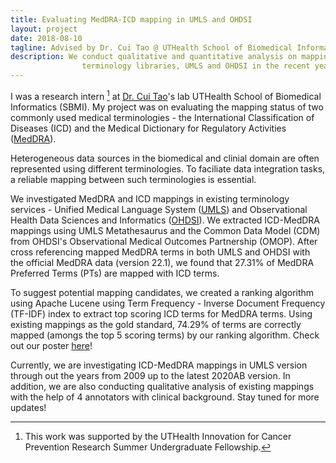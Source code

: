 ```yaml
---
title: Evaluating MedDRA-ICD mapping in UMLS and OHDSI
layout: project
date: 2018-08-10
tagline: Advised by Dr. Cui Tao @ UTHealth School of Biomedical Informatics (2018-2021)
description: We conduct qualitative and quantitative analysis on mapping status between MedDRA and ICD in existing
                terminology libraries, UMLS and OHDSI in the recent years.
---
```


I was a research intern [^1] at [Dr. Cui Tao](https://sbmi.uth.edu/faculty-and-staff/cui-tao.htm)'s lab UTHealth School of Biomedical Informatics (SBMI). My project was on evaluating the mapping status of two commonly used medical terminologies - the International Classification of Diseases (ICD) and the Medical Dictionary for Regulatory Activities ([MedDRA](https://www.meddra.org/)). 

Heterogeneous data sources in the biomedical and clinial domain are often represented using different terminologies. To faciliate data integration tasks, a reliable mapping between such terminologies is essential.

We investigated MedDRA and ICD mappings in existing terminology services - Unified Medical Language System ([UMLS](https://www.nlm.nih.gov/research/umls/index.html)) and Observational Health Data Sciences and Informatics ([OHDSI](https://ohdsi.org/)). We extracted ICD-MedDRA mappings using UMLS Metathesaurus and the Common Data Model (CDM) from OHDSI's Observational Medical Outcomes Partnership (OMOP). After cross referencing mapped MedDRA terms in both UMLS and OHDSI with the official MedDRA data (version 22.1), we found that 27.31% of MedDRA Preferred Terms (PTs) are mapped with ICD terms.

To suggest potential mapping candidates, we created a ranking algorithm using Apache Lucene using Term Frequency - Inverse Document Frequency (TF-IDF) index to extract top scoring ICD terms for MedDRA terms. Using existing mappings as the gold standard, 74.29% of terms are correctly mapped (amongs the top 5 scoring terms) by our ranking algorithm. Check out our poster [here](/assets/projects/cprit-poster.pdf)!

Currently, we are investigating ICD-MedDRA mappings in UMLS version through out the years from 2009 up to the latest 2020AB version. In addition, we are also conducting qualitative analysis of existing mappings with the help of 4 annotators with clinical background. Stay tuned for more updates!
  

[^1]: This work was supported by the UTHealth Innovation for Cancer Prevention Research Summer Undergraduate Fellowship.


